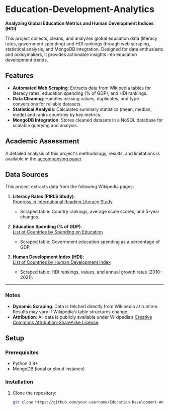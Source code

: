 # Education-Development-Analytics  
**Analyzing Global Education Metrics and Human Development Indices (HDI)**  

This project collects, cleans, and analyzes global education data (literacy rates, government spending) and HDI rankings through web scraping, statistical analysis, and MongoDB integration. Designed for data enthusiasts and policymakers, it provides actionable insights into education development trends.

## Features  
- **Automated Web Scraping**: Extracts data from Wikipedia tables for literacy rates, education spending (% of GDP), and HDI rankings.  
- **Data Cleaning**: Handles missing values, duplicates, and type conversions for reliable datasets.  
- **Statistical Analysis**: Calculates summary statistics (mean, median, mode) and ranks countries by key metrics.  
- **MongoDB Integration**: Stores cleaned datasets in a NoSQL database for scalable querying and analysis.  

## Academic Assessment  
A detailed analysis of this project's methodology, results, and limitations is available in the [accompanying paper](docs/Education_Development_Analysis_Paper.pdf).  

## Data Sources  
This project extracts data from the following Wikipedia pages:  

1. **Literacy Rates (PIRLS Study)**:  
   [Progress in International Reading Literacy Study](https://en.wikipedia.org/wiki/Progress_in_International_Reading_Literacy_Study)  
   - Scraped table: Country rankings, average scale scores, and 5-year changes.  

2. **Education Spending (% of GDP)**:  
   [List of Countries by Spending on Education](https://en.wikipedia.org/wiki/List_of_countries_by_spending_on_education)  
   - Scraped table: Government education spending as a percentage of GDP.  

3. **Human Development Index (HDI)**:  
   [List of Countries by Human Development Index](https://en.wikipedia.org/wiki/List_of_countries_by_Human_Development_Index)  
   - Scraped table: HDI rankings, values, and annual growth rates (2010–2021).  

---

### Notes  
- **Dynamic Scraping**: Data is fetched directly from Wikipedia at runtime. Results may vary if Wikipedia’s table structures change.  
- **Attribution**: All data is publicly available under Wikipedia’s [Creative Commons Attribution-ShareAlike License](https://en.wikipedia.org/wiki/Wikipedia:Text_of_the_Creative_Commons_Attribution-ShareAlike_4.0_International_License).   

## Setup  
### Prerequisites  
- Python 3.8+  
- MongoDB (local or cloud instance)  

### Installation  
1. Clone the repository:  
   ```bash  
   git clone https://github.com/your-username/Education-Development-Analytics.git  

